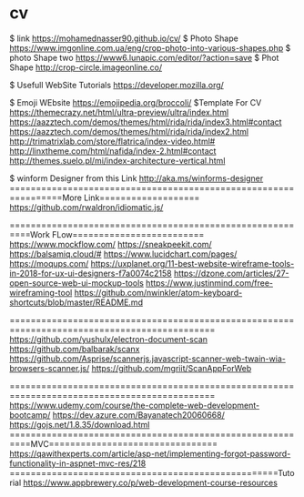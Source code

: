# cv
$ link https://mohamednasser90.github.io/cv/
$ Photo Shape https://www.imgonline.com.ua/eng/crop-photo-into-various-shapes.php
$ photo Shape two https://www6.lunapic.com/editor/?action=save
$ Phot Shape http://crop-circle.imageonline.co/


$ Usefull WebSite Tutorials
https://developer.mozilla.org/

$ Emoji WEbsite
https://emojipedia.org/broccoli/
$Template For CV
https://themecrazy.net/html/ultra-preview/ultra/index.html
https://aazztech.com/demos/themes/html/rida/rida/index3.html#contact
https://aazztech.com/demos/themes/html/rida/rida/index2.html
http://trimatrixlab.com/store/flatrica/index-video.html#
http://linxtheme.com/html/nafida/index-2.html#contact
http://themes.suelo.pl/mi/index-architecture-vertical.html


$ winform Designer  from this Link
http://aka.ms/winforms-designer
================================================================More Link===================
https://github.com/rwaldron/idiomatic.js/

==========================================================Work FLow=========================
https://www.mockflow.com/
https://sneakpeekit.com/
https://balsamiq.cloud/#
https://www.lucidchart.com/pages/
https://moqups.com/
https://uxplanet.org/11-best-website-wireframe-tools-in-2018-for-ux-ui-designers-f7a0074c2158
https://dzone.com/articles/27-open-source-web-ui-mockup-tools
https://www.justinmind.com/free-wireframing-tool
https://github.com/nwinkler/atom-keyboard-shortcuts/blob/master/README.md

=============================================================================================
https://github.com/yushulx/electron-document-scan
https://github.com/balbarak/scanx
https://github.com/Asprise/scannerjs.javascript-scanner-web-twain-wia-browsers-scanner.js/
https://github.com/mgriit/ScanAppForWeb

=============================================================================================
https://www.udemy.com/course/the-complete-web-development-bootcamp/
https://dev.azure.com/Bayanatech20060668/
https://gojs.net/1.8.35/download.html
==========================================================MVC================================
https://qawithexperts.com/article/asp-net/implementing-forgot-password-functionality-in-aspnet-mvc-res/218
===================================================Tutorial
https://www.appbrewery.co/p/web-development-course-resources




